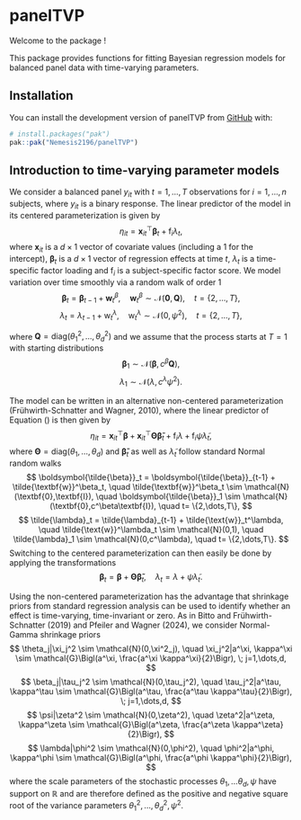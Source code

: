 
<!-- README.md is generated from README.Rmd. Please edit that file -->

# panelTVP

Welcome to the package !

This package provides functions for fitting Bayesian regression models
for balanced panel data with time-varying parameters.

## Installation

You can install the development version of panelTVP from
[GitHub](https://github.com/) with:

``` r
# install.packages("pak")
pak::pak("Nemesis2196/panelTVP")
```

## Introduction to time-varying parameter models

We consider a balanced panel $y_{it}$ with $t = 1,\dots,T$ observations
for $i = 1,\dots,n$ subjects, where $y_{it}$ is a binary response. The
linear predictor of the model in its centered parameterization is given
by
$$\eta_{it} = \textbf{x}_{it}^\top \boldsymbol{\beta}_t + \text{f}_i\lambda_t,$$
where $\textbf{x}_{it}$ is a $d \times 1$ vector of covariate values
(including a $1$ for the intercept), $\boldsymbol{\beta}_t$ is a
$d \times 1$ vector of regression effects at time $t,$ $\lambda_t$ is a
time-specific factor loading and $\text{f}_i$ is a subject-specific
factor score. We model variation over time smoothly via a random walk of
order 1 $$
    \boldsymbol{\beta}_t = \boldsymbol{\beta}_{t-1} + \textbf{w}^\beta_t, \quad \textbf{w}^\beta_t \sim \mathcal{N}(\textbf{0}, \textbf{Q}), \quad t= \{2,\dots,T\}, $$
$$ \lambda_t = \lambda_{t-1} + \text{w}^\lambda_t, \quad \text{w}^\lambda_t \sim \mathcal{N}(0, \psi^2), \quad t= \{2,\dots,T\},  $$

where $\textbf{Q} = \text{diag}(\theta^2_1,\dots,\theta^2_d)$ and we
assume that the process starts at $T=1$ with starting distributions
$$ \boldsymbol{\beta}_1 \sim \mathcal{N}(\boldsymbol{\beta}, c^\beta\textbf{Q}), $$
$$ \lambda_1 \sim \mathcal{N}(\lambda, c^\lambda \psi^2). $$

The model can be written in an alternative non-centered parameterization
(Frühwirth-Schnatter and Wagner, 2010), where the linear predictor of
Equation () is then given by
$$  \eta_{it} = \textbf{x}_{it}^\top \boldsymbol{\beta} + \textbf{x}_{it}^\top \boldsymbol{\Theta} \boldsymbol{\tilde{\beta}}_t + \text{f}_i\lambda + \text{f}_i \psi \tilde{\lambda}_t, $$
where $\boldsymbol{\Theta} = \text{diag}(\theta_1,\dots,\theta_d)$ and
$\boldsymbol{\tilde{\beta}}_t$ as well as $\tilde{\lambda}_t$ follow
standard Normal random walks
$$     \boldsymbol{\tilde{\beta}}_t =   \boldsymbol{\tilde{\beta}}_{t-1} + \tilde{\textbf{w}}^\beta_t, \quad \tilde{\textbf{w}}^\beta_t \sim \mathcal{N}(\textbf{0},\textbf{I}), \quad \boldsymbol{\tilde{\beta}}_1 \sim \mathcal{N}(\textbf{0},c^\beta\textbf{I}), \quad t= \{2,\dots,T\}, $$
$$     \tilde{\lambda}_t = \tilde{\lambda}_{t-1} + \tilde{\text{w}}_t^\lambda, \quad \tilde{\text{w}}^\lambda_t \sim \mathcal{N}(0,1), \quad \tilde{\lambda}_1 \sim \mathcal{N}(0,c^\lambda), \quad t= \{2,\dots,T\}. $$
Switching to the centered parameterization can then easily be done by
applying the transformations
$$    \boldsymbol{\beta}_t = \boldsymbol{\beta} + \boldsymbol{\Theta}\boldsymbol{\tilde{\beta}}_t, \quad \lambda_t = \lambda + \psi \tilde{\lambda}_t. $$

Using the non-centered parameterization has the advantage that shrinkage
priors from standard regression analysis can be used to identify whether
an effect is time-varying, time-invariant or zero. As in Bitto and
Frühwirth-Schnatter (2019) and Pfeiler and Wagner (2024), we consider
Normal-Gamma shrinkage priors
$$     \theta_j|\xi_j^2 \sim \mathcal{N}(0,\xi^2_j), \quad \xi_j^2|a^\xi, \kappa^\xi \sim \mathcal{G}\Bigl(a^\xi, \frac{a^\xi \kappa^\xi}{2}\Bigr), \; j=1,\dots,d, $$
$$     \beta_j|\tau_j^2 \sim \mathcal{N}(0,\tau_j^2), \quad \tau_j^2|a^\tau, \kappa^\tau \sim \mathcal{G}\Bigl(a^\tau, \frac{a^\tau \kappa^\tau}{2}\Bigr),  \; j=1,\dots,d, $$
$$   \psi|\zeta^2 \sim \mathcal{N}(0,\zeta^2), \quad \zeta^2|a^\zeta, \kappa^\zeta \sim \mathcal{G}\Bigl(a^\zeta, \frac{a^\zeta \kappa^\zeta}{2}\Bigr), $$
$$   \lambda|\phi^2 \sim \mathcal{N}(0,\phi^2), \quad \phi^2|a^\phi, \kappa^\phi \sim \mathcal{G}\Bigl(a^\phi, \frac{a^\phi \kappa^\phi}{2}\Bigr), $$
where the scale parameters of the stochastic processes
$\theta_1,\dots\theta_d,\psi$ have support on $\mathbb{R}$ and are
therefore defined as the positive and negative square root of the
variance parameters $\theta^2_1,\dots,\theta^2_d,\psi^2.$
